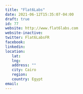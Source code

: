 ```yaml
---
title: "Flat6Labs"
date: 2021-06-12T15:35:07-04:00
draft: true
id: 77
website: http://www.flat6labs.com
website-inactive: 
twitter: Flat6LabsFR
facebook: 
linkedin: 
location: 
   lat: 
   lng: 
   address: ""
   city: Cairo
   region: 
   country: Egypt
email: 
---
```



